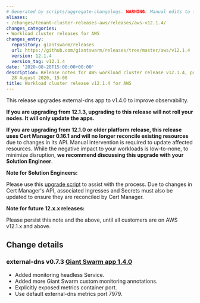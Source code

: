 ```yaml
---
# Generated by scripts/aggregate-changelogs. WARNING: Manual edits to this files will be overwritten.
aliases:
- /changes/tenant-cluster-releases-aws/releases/aws-v12.1.4/
changes_categories:
- Workload cluster releases for AWS
changes_entry:
  repository: giantswarm/releases
  url: https://github.com/giantswarm/releases/tree/master/aws/v12.1.4
  version: 12.1.4
  version_tag: v12.1.4
date: '2020-08-28T15:00:00+00:00'
description: Release notes for AWS workload cluster release v12.1.4, published on
  28 August 2020, 15:00
title: Workload cluster release v12.1.4 for AWS
---
```


This release upgrades external-dns app to v1.4.0 to improve observability.

**If you are upgrading from 12.1.3, upgrading to this release will not roll your nodes. It will only update the apps.**

**If you are upgrading from 12.1.0 or older platform release, this release uses Cert Manager 0.16.1 and will no longer reconcile existing resources** due to changes in its API. Manual intervention is required to update affected resources. While the negative impact to your workloads is low-to-none, to minimize disruption, **we recommend discussing this upgrade with your Solution Engineer**.

**Note for Solution Engineers:**

Please use this [upgrade script](https://github.com/giantswarm/cert-manager-app/blob/master/files/migrate-v090-to-v200.sh) to assist with the process. Due to changes in Cert Manager's API, associated Ingresses and Secrets must also be updated to ensure they are reconciled by Cert Manager.

**Note for future 12.x.x releases:**

Please persist this note and the above, until all customers are on AWS v12.1.x and above.

## Change details

### external-dns v0.7.3 [Giant Swarm app 1.4.0](https://github.com/giantswarm/external-dns-app/blob/master/CHANGELOG.md#140---2020-08-21)

- Added monitoring headless Service.
- Added more Giant Swarm custom monitoring annotations.
- Explicitly exposed metrics container port.
- Use default external-dns metrics port 7979.
